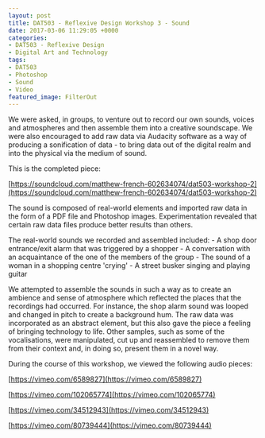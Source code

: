 ```yaml
---
layout: post
title: DAT503 - Reflexive Design Workshop 3 - Sound
date: 2017-03-06 11:29:05 +0000
categories:
- DAT503 - Reflexive Design
- Digital Art and Technology
tags:
- DAT503
- Photoshop
- Sound
- Video
featured_image: FilterOut
---
```

We were asked, in groups, to venture out to record our own sounds, voices and atmospheres and then assemble them into a creative soundscape. We were also encouraged to add raw data via Audacity software as a way of producing a sonification of data - to bring data out of the digital realm and into the physical via the medium of sound.

This is the completed piece:

[https://soundcloud.com/matthew-french-602634074/dat503-workshop-2](https://soundcloud.com/matthew-french-602634074/dat503-workshop-2)

The sound is composed of real-world elements and imported raw data in the form of a PDF file and Photoshop images. Experimentation revealed that certain raw data files produce better results than others.

The real-world sounds we recorded and assembled included:
 	- A shop door entrance/exit alarm that was triggered by a shopper
 	- A conversation with an acquaintance of the one of the members of the group
 	- The sound of a woman in a shopping centre 'crying'
 	- A street busker singing and playing guitar

We attempted to assemble the sounds in such a way as to create an ambience and sense of atmosphere which reflected the places that the recordings had occurred. For instance, the shop alarm sound was looped and changed in pitch to create a background hum. The raw data was incorporated as an abstract element, but this also gave the piece a feeling of bringing technology to life. Other samples, such as some of the vocalisations, were manipulated, cut up and reassembled to remove them from their context and, in doing so, present them in a novel way.

During the course of this workshop, we viewed the following audio pieces:

[https://vimeo.com/6589827](https://vimeo.com/6589827)

[https://vimeo.com/102065774](https://vimeo.com/102065774)

[https://vimeo.com/34512943](https://vimeo.com/34512943)

[https://vimeo.com/80739444](https://vimeo.com/80739444)